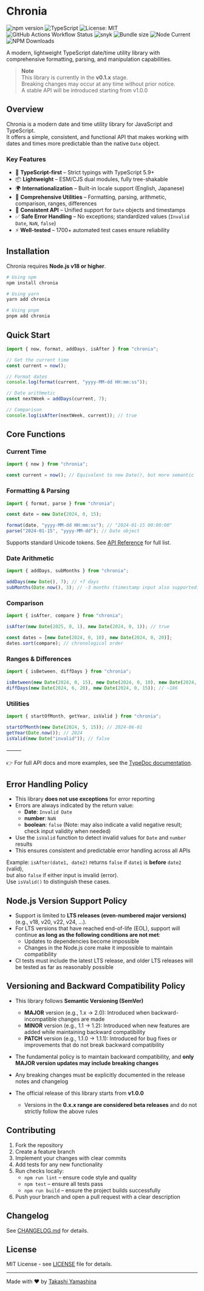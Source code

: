 # Chronia

![npm version](https://badge.fury.io/js/chronia.svg)
![TypeScript](https://img.shields.io/badge/TypeScript-5.9-blue)
![License: MIT](https://img.shields.io/badge/License-MIT-yellow.svg)
![GitHub Actions Workflow Status](https://img.shields.io/github/actions/workflow/status/t0k0sh1/chronia/ci.yaml)
![snyk](https://snyk.io/test/github/t0k0sh1/chronia/badge.svg)
![Bundle size](https://badgen.net/bundlephobia/minzip/chronia)
![Node Current](https://img.shields.io/node/v/chronia)
![NPM Downloads](https://img.shields.io/npm/dm/chronia)

A modern, lightweight TypeScript date/time utility library with comprehensive formatting, parsing, and manipulation capabilities.

> **Note**  
> This library is currently in the **v0.1.x** stage.  
> Breaking changes may occur at any time without prior notice.  
> A stable API will be introduced starting from v1.0.0

## Overview

Chronia is a modern date and time utility library for JavaScript and TypeScript.  
It offers a simple, consistent, and functional API that makes working with dates and times more predictable than the native `Date` object.

### Key Features

- 🚀 **TypeScript-first** – Strict typings with TypeScript 5.9+
- 📦 **Lightweight** – ESM/CJS dual modules, fully tree-shakable
- 🌍 **Internationalization** – Built-in locale support (English, Japanese)
- 📅 **Comprehensive Utilities** – Formatting, parsing, arithmetic, comparison, ranges, differences
- 🎯 **Consistent API** – Unified support for `Date` objects and timestamps
- ✅ **Safe Error Handling** – No exceptions; standardized values (`Invalid Date`, `NaN`, `false`)
- ⚡ **Well-tested** – 1700+ automated test cases ensure reliability

## Installation

Chronia requires **Node.js v18 or higher**.

```bash
# Using npm
npm install chronia

# Using yarn
yarn add chronia

# Using pnpm
pnpm add chronia
```

## Quick Start

```typescript
import { now, format, addDays, isAfter } from "chronia";

// Get the current time
const current = now();

// Format dates
console.log(format(current, "yyyy-MM-dd HH:mm:ss"));

// Date arithmetic
const nextWeek = addDays(current, 7);

// Comparison
console.log(isAfter(nextWeek, current)); // true
```

## Core Functions

### Current Time

```typescript
import { now } from "chronia";

const current = now(); // Equivalent to new Date(), but more semantic
```

### Formatting & Parsing

```typescript
import { format, parse } from "chronia";

const date = new Date(2024, 0, 15);

format(date, "yyyy-MM-dd HH:mm:ss"); // "2024-01-15 00:00:00"
parse("2024-01-15", "yyyy-MM-dd"); // Date object
```

Supports standard Unicode tokens. See [API Reference](https://t0k0sh1.github.io/chronia/) for full list.

### Date Arithmetic

```typescript
import { addDays, subMonths } from "chronia";

addDays(new Date(), 7); // +7 days
subMonths(Date.now(), 3); // -3 months (timestamp input also supported)
```

### Comparison

```typescript
import { isAfter, compare } from "chronia";

isAfter(new Date(2025, 0, 1), new Date(2024, 0, 1)); // true

const dates = [new Date(2024, 0, 10), new Date(2024, 0, 20)];
dates.sort(compare); // chronological order
```

### Ranges & Differences

```typescript
import { isBetween, diffDays } from "chronia";

isBetween(new Date(2024, 0, 15), new Date(2024, 0, 10), new Date(2024, 0, 20)); // true
diffDays(new Date(2024, 6, 20), new Date(2024, 0, 15)); // ~186
```

### Utilities

```typescript
import { startOfMonth, getYear, isValid } from "chronia";

startOfMonth(new Date(2024, 5, 15)); // 2024-06-01
getYear(Date.now()); // 2024
isValid(new Date("invalid")); // false
```

⸻

👉 For full API docs and more examples, see the [TypeDoc documentation](https://t0k0sh1.github.io/chronia/).

## Error Handling Policy

- This library **does not use exceptions** for error reporting
- Errors are always indicated by the return value:
  - **Date**: `Invalid Date`
  - **number**: `NaN`
  - **boolean**: `false` (Note: may also indicate a valid negative result; check input validity when needed)
- Use the `isValid` function to detect invalid values for `Date` and `number` results
- This ensures consistent and predictable error handling across all APIs

Example: `isAfter(date1, date2)` returns `false` if `date1` is **before** `date2` (valid),  
but also `false` if either input is invalid (error).  
Use `isValid()` to distinguish these cases.

## Node.js Version Support Policy

- Support is limited to **LTS releases (even-numbered major versions)** (e.g., v18, v20, v22, v24, ...).
- For LTS versions that have reached end-of-life (EOL), support will continue **as long as the following conditions are not met**:
  - Updates to dependencies become impossible
  - Changes in the Node.js core make it impossible to maintain compatibility
- CI tests must include the latest LTS release, and older LTS releases will be tested as far as reasonably possible

## Versioning and Backward Compatibility Policy

- This library follows **Semantic Versioning (SemVer)**

  - **MAJOR** version (e.g., 1.x → 2.0): Introduced when backward-incompatible changes are made
  - **MINOR** version (e.g., 1.1 → 1.2): Introduced when new features are added while maintaining backward compatibility
  - **PATCH** version (e.g., 1.1.0 → 1.1.1): Introduced for bug fixes or improvements that do not break backward compatibility

- The fundamental policy is to maintain backward compatibility, and **only MAJOR version updates may include breaking changes**
- Any breaking changes must be explicitly documented in the release notes and changelog
- The official release of this library starts from **v1.0.0**
  - Versions in the **0.x.x range are considered beta releases** and do not strictly follow the above rules

## Contributing

1. Fork the repository
2. Create a feature branch
3. Implement your changes with clear commits
4. Add tests for any new functionality
5. Run checks locally:
   - `npm run lint` – ensure code style and quality
   - `npm test` – ensure all tests pass
   - `npm run build` – ensure the project builds successfully
6. Push your branch and open a pull request with a clear description

## Changelog

See [CHANGELOG.md](./CHANGELOG.md) for details.

## License

MIT License - see [LICENSE](LICENSE) file for details.

---

Made with ❤️ by [Takashi Yamashina](https://github.com/t0k0sh1)
